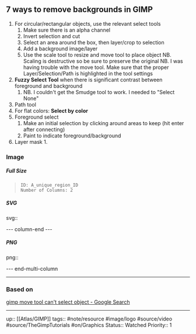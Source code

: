 ## 7 ways to remove backgrounds in GIMP

1. For circular/rectangular objects, use the relevant select tools
	1. Make sure there is an alpha channel
	2. Invert selection and cut
	3. Select an area around the box, then layer/crop to selection
	4. Add a background image/layer
	5. Use the scale tool to resize and move tool to place object
		NB. Scaling is destructive so be sure to preserve the original 
		NB. I was having trouble with the move tool. Make sure that the proper Layer/Selection/Path is highlighted in the tool settings
2. __Fuzzy Select Tool__ when there is significant contrast between foreground and background
	1. NB. I couldn't get the Smudge tool to work. I needed to "Select None"
3. Path tool
4. For flat colors: __Select by color__
5. Foreground select
	1. Make an initial selection by clicking around areas to keep (hit enter after connecting)
	2. Paint to indicate foreground/background
6. Layer mask
	1. 

### Image

##### Full Size

> ```start-multi-column  
> ID: A_unique_region_ID  
> Number of Columns: 2
> ```


##### SVG

svg:: 

--- column-end ---  

##### PNG

png:: 

--- end-multi-column  

---
### Based on

[gimp move tool can't select object - Google Search](https://www.google.com/search?q=gimp+move+tool+can%27t+select+object)

---

up:: [[Atlas/GIMP]]
tags:: #note/resource #image/logo #source/video #source/TheGimpTutorials #on/Graphics 
Status:: Watched
Priority:: 1